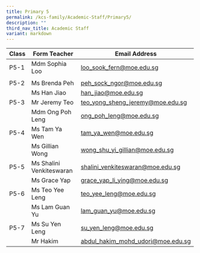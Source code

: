 ```yaml
---
title: Primary 5
permalink: /kcs-family/Academic-Staff/Primary5/
description: ""
third_nav_title: Academic Staff
variant: markdown
---
```

| Class | Form Teacher | Email Address |
| -------- | -------- | -------- |
| P5-1     | Mdm Sophia Loo     | loo_sook_fern@moe.edu.sg     |
|      |      |      |
| P5-2     | Ms Brenda Peh    | peh_sock_ngor@moe.edu.sg     |
|      | Ms Han Jiao     | han_jiao@moe.edu.sg     |
| P5-3     | Mr Jeremy Teo     | teo_yong_sheng_jeremy@moe.edu.sg     |
|      | Mdm Ong Poh Leng     | ong_poh_leng@moe.edu.sg     |
| P5-4     | Ms Tam Ya Wen     | tam_ya_wen@moe.edu.sg     |
|      | Ms Gillian Wong     | wong_shu_yi_gillian@moe.edu.sg     |
| P5-5     | Ms Shalini Venkiteswaran     | shalini_venkiteswaran@moe.edu.sg     |
|      | Ms Grace Yap     | grace_yap_li_ying@moe.edu.sg     |
| P5-6     | Ms Teo Yee Leng     | teo_yee_leng@moe.edu.sg     |
|      | Ms Lam Guan Yu     | lam_guan_yu@moe.edu.sg     |
| P5-7  | Ms Su Yen Leng     | su_yen_leng@moe.edu.sg     |
|      | Mr Hakim     | abdul_hakim_mohd_udori@moe.edu.sg     |